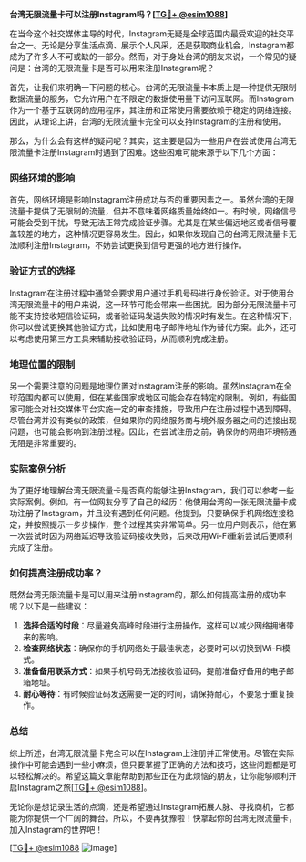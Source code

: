 **台湾无限流量卡可以注册Instagram吗？[[TG💪+ @esim1088](https://t.me/s/esim1088)]**

在当今这个社交媒体主导的时代，Instagram无疑是全球范围内最受欢迎的社交平台之一。无论是分享生活点滴、展示个人风采，还是获取商业机会，Instagram都成为了许多人不可或缺的一部分。然而，对于身处台湾的朋友来说，一个常见的疑问是：台湾的无限流量卡是否可以用来注册Instagram呢？

首先，让我们来明确一下问题的核心。台湾的无限流量卡本质上是一种提供无限制数据流量的服务，它允许用户在不限定的数据使用量下访问互联网。而Instagram作为一个基于互联网的应用程序，其注册和正常使用需要依赖于稳定的网络连接。因此，从理论上讲，台湾的无限流量卡完全可以支持Instagram的注册和使用。

那么，为什么会有这样的疑问呢？其实，这主要是因为一些用户在尝试使用台湾无限流量卡注册Instagram时遇到了困难。这些困难可能来源于以下几个方面：

### 网络环境的影响

首先，网络环境是影响Instagram注册成功与否的重要因素之一。虽然台湾的无限流量卡提供了无限制的流量，但并不意味着网络质量始终如一。有时候，网络信号可能会受到干扰，导致无法正常完成验证步骤。尤其是在某些偏远地区或者信号覆盖较差的地方，这种情况更容易发生。因此，如果你发现自己的台湾无限流量卡无法顺利注册Instagram，不妨尝试更换到信号更强的地方进行操作。

### 验证方式的选择

Instagram在注册过程中通常会要求用户通过手机号码进行身份验证。对于使用台湾无限流量卡的用户来说，这一环节可能会带来一些困扰。因为部分无限流量卡可能不支持接收短信验证码，或者验证码发送失败的情况时有发生。在这种情况下，你可以尝试更换其他验证方式，比如使用电子邮件地址作为替代方案。此外，还可以考虑使用第三方工具来辅助接收验证码，从而顺利完成注册。

### 地理位置的限制

另一个需要注意的问题是地理位置对Instagram注册的影响。虽然Instagram在全球范围内都可以使用，但在某些国家或地区可能会存在特定的限制。例如，有些国家可能会对社交媒体平台实施一定的审查措施，导致用户在注册过程中遇到障碍。尽管台湾并没有类似的政策，但如果你的网络服务商与境外服务器之间的连接出现问题，也可能会影响到注册过程。因此，在尝试注册之前，确保你的网络环境畅通无阻是非常重要的。

### 实际案例分析

为了更好地理解台湾无限流量卡是否真的能够注册Instagram，我们可以参考一些实际案例。例如，有一位网友分享了自己的经历：他使用台湾的一张无限流量卡成功注册了Instagram，并且没有遇到任何问题。他提到，只要确保手机网络连接稳定，并按照提示一步步操作，整个过程其实非常简单。另一位用户则表示，他在第一次尝试时因为网络延迟导致验证码接收失败，后来改用Wi-Fi重新尝试后便顺利完成了注册。

### 如何提高注册成功率？

既然台湾无限流量卡是可以用来注册Instagram的，那么如何提高注册的成功率呢？以下是一些建议：

1. **选择合适的时段**：尽量避免高峰时段进行注册操作，这样可以减少网络拥堵带来的影响。
2. **检查网络状态**：确保你的手机网络处于最佳状态，必要时可以切换到Wi-Fi模式。
3. **准备备用联系方式**：如果手机号码无法接收验证码，提前准备好备用的电子邮箱地址。
4. **耐心等待**：有时候验证码发送需要一定的时间，请保持耐心，不要急于重复操作。

### 总结

综上所述，台湾无限流量卡完全可以在Instagram上注册并正常使用。尽管在实际操作中可能会遇到一些小麻烦，但只要掌握了正确的方法和技巧，这些问题都是可以轻松解决的。希望这篇文章能帮助到那些正在为此烦恼的朋友，让你能够顺利开启Instagram之旅[[TG💪+ @esim1088](https://t.me/s/esim1088)]。

无论你是想记录生活的点滴，还是希望通过Instagram拓展人脉、寻找商机，它都能为你提供一个广阔的舞台。所以，不要再犹豫啦！快拿起你的台湾无限流量卡，加入Instagram的世界吧！

[[TG💪+ @esim1088](https://t.me/s/esim1088) ![Image](https://i.postimg.cc/4NQfJmqS/Snipaste-2025-05-13-00-14-12.png)]